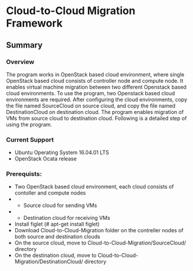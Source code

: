 # Cloud-to-Cloud Migration Framework
## Summary ##
### Overview ###

The program works in OpenStack based cloud environment, where single OpenStack based cloud consists of controller node and compute node. It enables virtual machine migration between two different Openstack based cloud environments. To use the program, two Openstack based cloud environments are required. After configuring the cloud environments, copy the file named SourceCloud on source cloud, and copy the file named DestinationCloud on destination cloud. The program enables migration of VMs from source cloud to destination cloud. Following is a detailed step of using the program.

### Current Support ###
* Ubuntu Operating System 16.04.01 LTS
* OpenStack Ocata release

### Prerequists: ###
* Two OpenStack based cloud environment, each cloud consists of contoller and compute nodes 
* * Source cloud for sending VMs
* * Destination cloud for receiving VMs
* Install figlet   (# apt-get install figlet)
* Download Cloud-to-Cloud-Migration folder on the contreller nodes of both  source and destination clouds
* On the source cloud, move to Cloud-to-Cloud-Migration/SourceCloud/ directory
* On the destination cloud, move to Cloud-to-Cloud-Migration/DestinationCloud/ directory



